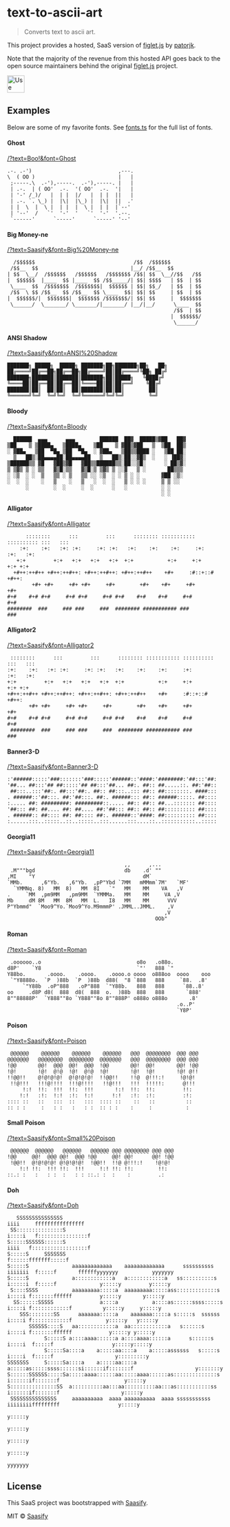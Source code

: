 # text-to-ascii-art

> Converts text to ascii art.

This project provides a hosted, SaaS version of [figlet.js](https://github.com/patorjk/figlet.js) by [patorjk](https://github.com/patorjk).

Note that the majority of the revenue from this hosted API goes back to the open source maintainers behind the original [figlet.js](https://github.com/patorjk/figlet.js) project.

<a href="https://transitive-bullshit_text-to-ascii-art_b4cdf589.saasify.sh">
  <img
    src="https://badges.saasify.sh"
    height="40"
    alt="Use Hosted API"
  />
</a>

## Examples

Below are some of my favorite fonts. See [fonts.ts](./fonts.ts) for the full list of fonts.

#### Ghost

[/?text=Boo!&font=Ghost](https://api.saasify.sh/1/call/transitive-bullshit/text-to-ascii-art@b4cdf589/?text=Boo!&font=Ghost)

```
.-. .-')                            ,---.
\  ( OO )                           |   |
 ;-----.\  .-'),-----.  .-'),-----. |   |
 | .-.  | ( OO'  .-.  '( OO'  .-.  '|   |
 | '-' /_)/   |  | |  |/   |  | |  ||   |
 | .-. `. \_) |  |\|  |\_) |  |\|  ||  .'
 | |  \  |  \ |  | |  |  \ |  | |  |`--'
 | '--'  /   `'  '-'  '   `'  '-'  '.--.
 `------'      `-----'      `-----' '--'
```

#### Big Money-ne

[/?text=Saasify&font=Big%20Money-ne](https://api.saasify.sh/1/call/transitive-bullshit/text-to-ascii-art@b4cdf589/?text=Saasify&font=Big%20Money-ne)

```
  /$$$$$$                                /$$  /$$$$$$
 /$$__  $$                              |__/ /$$__  $$
| $$  \__/  /$$$$$$   /$$$$$$   /$$$$$$$ /$$| $$  \__//$$   /$$
|  $$$$$$  |____  $$ |____  $$ /$$_____/| $$| $$$$   | $$  | $$
 \____  $$  /$$$$$$$  /$$$$$$$|  $$$$$$ | $$| $$_/   | $$  | $$
 /$$  \ $$ /$$__  $$ /$$__  $$ \____  $$| $$| $$     | $$  | $$
|  $$$$$$/|  $$$$$$$|  $$$$$$$ /$$$$$$$/| $$| $$     |  $$$$$$$
 \______/  \_______/ \_______/|_______/ |__/|__/      \____  $$
                                                      /$$  | $$
                                                     |  $$$$$$/
                                                      \______/
```

#### ANSI Shadow

[/?text=Saasify&font=ANSI%20Shadow](https://api.saasify.sh/1/call/transitive-bullshit/text-to-ascii-art@b4cdf589/?text=Saasify&font=ANSI%20Shadow)

```
███████╗ █████╗  █████╗ ███████╗██╗███████╗██╗   ██╗
██╔════╝██╔══██╗██╔══██╗██╔════╝██║██╔════╝╚██╗ ██╔╝
███████╗███████║███████║███████╗██║█████╗   ╚████╔╝
╚════██║██╔══██║██╔══██║╚════██║██║██╔══╝    ╚██╔╝
███████║██║  ██║██║  ██║███████║██║██║        ██║
╚══════╝╚═╝  ╚═╝╚═╝  ╚═╝╚══════╝╚═╝╚═╝        ╚═╝
```

#### Bloody

[/?text=Saasify&font=Bloody](https://api.saasify.sh/1/call/transitive-bullshit/text-to-ascii-art@b4cdf589/?text=Saasify&font=Bloody)

```
  ██████  ▄▄▄      ▄▄▄        ██████  ██▓  █████▒▓██   ██▓
▒██    ▒ ▒████▄   ▒████▄    ▒██    ▒ ▓██▒▓██   ▒  ▒██  ██▒
░ ▓██▄   ▒██  ▀█▄ ▒██  ▀█▄  ░ ▓██▄   ▒██▒▒████ ░   ▒██ ██░
  ▒   ██▒░██▄▄▄▄██░██▄▄▄▄██   ▒   ██▒░██░░▓█▒  ░   ░ ▐██▓░
▒██████▒▒ ▓█   ▓██▒▓█   ▓██▒▒██████▒▒░██░░▒█░      ░ ██▒▓░
▒ ▒▓▒ ▒ ░ ▒▒   ▓▒█░▒▒   ▓▒█░▒ ▒▓▒ ▒ ░░▓   ▒ ░       ██▒▒▒
░ ░▒  ░ ░  ▒   ▒▒ ░ ▒   ▒▒ ░░ ░▒  ░ ░ ▒ ░ ░       ▓██ ░▒░
░  ░  ░    ░   ▒    ░   ▒   ░  ░  ░   ▒ ░ ░ ░     ▒ ▒ ░░
      ░        ░  ░     ░  ░      ░   ░           ░ ░
                                                  ░ ░
```

#### Alligator

[/?text=Saasify&font=Alligator](https://api.saasify.sh/1/call/transitive-bullshit/text-to-ascii-art@b4cdf589/?text=Saasify&font=Alligator)

```
      ::::::::      :::         :::      :::::::: ::::::::::: :::::::::: :::   :::
    :+:    :+:   :+: :+:     :+: :+:   :+:    :+:    :+:     :+:        :+:   :+:
   +:+         +:+   +:+   +:+   +:+  +:+           +:+     +:+         +:+ +:+
  +#++:++#++ +#++:++#++: +#++:++#++: +#++:++#++    +#+     :#::+::#     +#++:
        +#+ +#+     +#+ +#+     +#+        +#+    +#+     +#+           +#+
#+#    #+# #+#     #+# #+#     #+# #+#    #+#    #+#     #+#           #+#
########  ###     ### ###     ###  ######## ########### ###           ###
```

#### Alligator2

[/?text=Saasify&font=Alligator2](https://api.saasify.sh/1/call/transitive-bullshit/text-to-ascii-art@b4cdf589/?text=Saasify&font=Alligator2)

```
 ::::::::      :::         :::      :::::::: ::::::::::: :::::::::: :::   :::
:+:    :+:   :+: :+:     :+: :+:   :+:    :+:    :+:     :+:        :+:   :+:
+:+         +:+   +:+   +:+   +:+  +:+           +:+     +:+         +:+ +:+
+#++:++#++ +#++:++#++: +#++:++#++: +#++:++#++    +#+     :#::+::#     +#++:
       +#+ +#+     +#+ +#+     +#+        +#+    +#+     +#+           +#+
#+#    #+# #+#     #+# #+#     #+# #+#    #+#    #+#     #+#           #+#
 ########  ###     ### ###     ###  ######## ########### ###           ###
```

#### Banner3-D

[/?text=Saasify&font=Banner3-D](https://api.saasify.sh/1/call/transitive-bullshit/text-to-ascii-art@b4cdf589/?text=Saasify&font=Banner3-D)

```
:'######:::::'###:::::::'###:::::'######::'####:'########:'##:::'##:
'##... ##:::'## ##:::::'## ##:::'##... ##:. ##:: ##.....::. ##:'##::
 ##:::..:::'##:. ##:::'##:. ##:: ##:::..::: ##:: ##::::::::. ####:::
. ######::'##:::. ##:'##:::. ##:. ######::: ##:: ######:::::. ##::::
:..... ##: #########: #########::..... ##:: ##:: ##...::::::: ##::::
'##::: ##: ##.... ##: ##.... ##:'##::: ##:: ##:: ##:::::::::: ##::::
. ######:: ##:::: ##: ##:::: ##:. ######::'####: ##:::::::::: ##::::
:......:::..:::::..::..:::::..:::......:::....::..:::::::::::..:::::
```

#### Georgia11

[/?text=Saasify&font=Georgia11](https://api.saasify.sh/1/call/transitive-bullshit/text-to-ascii-art@b4cdf589/?text=Saasify&font=Georgia11)

```
                                      ,,      ,...
 .M"""bgd                             db    .d' ""
,MI    "Y                                   dM`
`MMb.      ,6"Yb.   ,6"Yb.  ,pP"Ybd `7MM   mMMmm`7M'   `MF'
  `YMMNq. 8)   MM  8)   MM  8I   `"   MM    MM    VA   ,V
.     `MM  ,pm9MM   ,pm9MM  `YMMMa.   MM    MM     VA ,V
Mb     dM 8M   MM  8M   MM  L.   I8   MM    MM      VVV
P"Ybmmd"  `Moo9^Yo.`Moo9^Yo.M9mmmP' .JMML..JMML.    ,V
                                                   ,V
                                                OOb"
```

#### Roman

[/?text=Saasify&font=Roman](https://api.saasify.sh/1/call/transitive-bullshit/text-to-ascii-art@b4cdf589/?text=Saasify&font=Roman)

```
 .oooooo..o                               o8o   .o88o.
d8P'    `Y8                               `"'   888 `"
Y88bo.       .oooo.    .oooo.    .oooo.o oooo  o888oo  oooo    ooo
 `"Y8888o.  `P  )88b  `P  )88b  d88(  "8 `888   888     `88.  .8'
     `"Y88b  .oP"888   .oP"888  `"Y88b.   888   888      `88..8'
oo     .d8P d8(  888  d8(  888  o.  )88b  888   888       `888'
8""88888P'  `Y888""8o `Y888""8o 8""888P' o888o o888o       .8'
                                                       .o..P'
                                                       `Y8P'
```

#### Poison

[/?text=Saasify&font=Poison](https://api.saasify.sh/1/call/transitive-bullshit/text-to-ascii-art@b4cdf589/?text=Saasify&font=Poison)

```
 @@@@@@    @@@@@@    @@@@@@    @@@@@@   @@@  @@@@@@@@  @@@ @@@
@@@@@@@   @@@@@@@@  @@@@@@@@  @@@@@@@   @@@  @@@@@@@@  @@@ @@@
!@@       @@!  @@@  @@!  @@@  !@@       @@!  @@!       @@! !@@
!@!       !@!  @!@  !@!  @!@  !@!       !@!  !@!       !@! @!!
!!@@!!    @!@!@!@!  @!@!@!@!  !!@@!!    !!@  @!!!:!     !@!@!
 !!@!!!   !!!@!!!!  !!!@!!!!   !!@!!!   !!!  !!!!!:      @!!!
     !:!  !!:  !!!  !!:  !!!       !:!  !!:  !!:         !!:
    !:!   :!:  !:!  :!:  !:!      !:!   :!:  :!:         :!:
:::: ::   ::   :::  ::   :::  :::: ::    ::   ::          ::
:: : :     :   : :   :   : :  :: : :    :     :           :
```

#### Small Poison

[/?text=Saasify&font=Small%20Poison](https://api.saasify.sh/1/call/transitive-bullshit/text-to-ascii-art@b4cdf589/?text=Saasify&font=Small%20Poison)

```
 @@@@@@  @@@@@@   @@@@@@   @@@@@@ @@@ @@@@@@@@ @@@ @@@
!@@     @@!  @@@ @@!  @@@ !@@     @@! @@!      @@! !@@
 !@@!!  @!@!@!@! @!@!@!@!  !@@!!  !!@ @!!!:!    !@!@!
    !:! !!:  !!! !!:  !!!     !:! !!: !!:        !!:
::.: :   :   : :  :   : : ::.: :  :    :         .:
```

#### Doh

[/?text=Saasify&font=Doh](https://api.saasify.sh/1/call/transitive-bullshit/text-to-ascii-art@b4cdf589/?text=Saasify&font=Doh)

```
   SSSSSSSSSSSSSSS                                                      iiii     ffffffffffffffff
 SS:::::::::::::::S                                                    i::::i   f::::::::::::::::f
S:::::SSSSSS::::::S                                                     iiii   f::::::::::::::::::f
S:::::S     SSSSSSS                                                            f::::::fffffff:::::f
S:::::S              aaaaaaaaaaaaa    aaaaaaaaaaaaa      ssssssssss   iiiiiii  f:::::f       ffffffyyyyyyy           yyyyyyy
S:::::S              a::::::::::::a   a::::::::::::a   ss::::::::::s  i:::::i  f:::::f              y:::::y         y:::::y
 S::::SSSS           aaaaaaaaa:::::a  aaaaaaaaa:::::ass:::::::::::::s  i::::i f:::::::ffffff         y:::::y       y:::::y
  SS::::::SSSSS               a::::a           a::::as::::::ssss:::::s i::::i f::::::::::::f          y:::::y     y:::::y
    SSS::::::::SS      aaaaaaa:::::a    aaaaaaa:::::a s:::::s  ssssss  i::::i f::::::::::::f           y:::::y   y:::::y
       SSSSSS::::S   aa::::::::::::a  aa::::::::::::a   s::::::s       i::::i f:::::::ffffff            y:::::y y:::::y
            S:::::S a::::aaaa::::::a a::::aaaa::::::a      s::::::s    i::::i  f:::::f                   y:::::y:::::y
            S:::::Sa::::a    a:::::aa::::a    a:::::assssss   s:::::s  i::::i  f:::::f                    y:::::::::y
SSSSSSS     S:::::Sa::::a    a:::::aa::::a    a:::::as:::::ssss::::::si::::::if:::::::f                    y:::::::y
S::::::SSSSSS:::::Sa:::::aaaa::::::aa:::::aaaa::::::as::::::::::::::s i::::::if:::::::f                     y:::::y
S:::::::::::::::SS  a::::::::::aa:::aa::::::::::aa:::as:::::::::::ss  i::::::if:::::::f                    y:::::y
 SSSSSSSSSSSSSSS     aaaaaaaaaa  aaaa aaaaaaaaaa  aaaa sssssssssss    iiiiiiiifffffffff                   y:::::y
                                                                                                         y:::::y
                                                                                                        y:::::y
                                                                                                       y:::::y
                                                                                                      y:::::y
                                                                                                     yyyyyyy
```

## License

This SaaS project was bootstrapped with [Saasify](https://saasify.sh).

MIT © [Saasify](https://saasify.sh)
